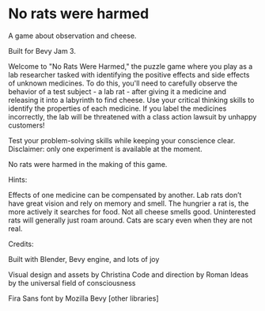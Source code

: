 # No rats were harmed

A game about observation and cheese.

Built for Bevy Jam 3.

Welcome to "No Rats Were Harmed," the puzzle game where you play as a lab researcher tasked with identifying the positive effects and side effects of unknown medicines. To do this, you'll need to carefully observe the behavior of a test subject - a lab rat - after giving it a medicine and releasing it into a labyrinth to find cheese. Use your critical thinking skills to identify the properties of each medicine. If you label the medicines incorrectly, the lab will be threatened with a class action lawsuit by unhappy customers!

Test your problem-solving skills while keeping your conscience clear. Disclaimer: only one experiment is available at the moment.

No rats were harmed in the making of this game.

Hints:

Effects of one medicine can be compensated by another.
Lab rats don’t have great vision and rely on memory and smell.
The hungrier a rat is, the more actively it searches for food.
Not all cheese smells good.
Uninterested rats will generally just roam around.
Cats are scary even when they are not real.

Credits:

Built with Blender, Bevy engine, and lots of joy

Visual design and assets by Christina
Code and direction by Roman
Ideas by the universal field of consciousness



Fira Sans font by Mozilla
Bevy
[other libraries]
